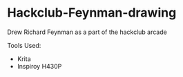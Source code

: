 # Hackclub-Feynman-drawing

Drew Richard Feynman as a part of the hackclub arcade 

Tools  Used:

- Krita
- Inspiroy H430P 
